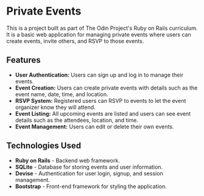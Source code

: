 # Private Events

This is a project built as part of The Odin Project's Ruby on Rails curriculum. It is a basic web application for managing private events where users can create events, invite others, and RSVP to those events.

## Features

- **User Authentication:** Users can sign up and log in to manage their events.
- **Event Creation:** Users can create private events with details such as the event name, date, time, and location.
- **RSVP System:** Registered users can RSVP to events to let the event organizer know they will attend.
- **Event Listing:** All upcoming events are listed and users can see event details such as the attendees, location, and time.
- **Event Management:** Users can edit or delete their own events.

## Technologies Used

- **Ruby on Rails** - Backend web framework.
- **SQLite** - Database for storing events and user information.
- **Devise** - Authentication for user login, signup, and session management.
- **Bootstrap** - Front-end framework for styling the application.